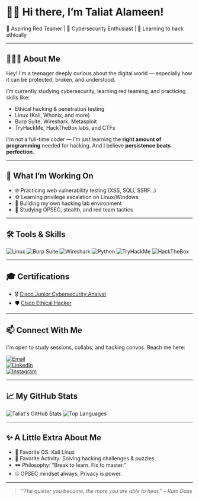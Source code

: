 # 👋🏾 Hi there, I’m Taliat Alameen!

🔐 Aspiring Red Teamer | 🧠 Cybersecurity Enthusiast | 🎯 Learning to hack ethically

---

## 👨🏾‍💻 About Me

Hey! I'm a teenager deeply curious about the digital world — especially how it can be protected, broken, and understood.

I’m currently studying cybersecurity, learning red teaming, and practicing skills like:

- Ethical hacking & penetration testing
- Linux (Kali, Whonix, and more)
- Burp Suite, Wireshark, Metasploit
- TryHackMe, HackTheBox labs, and CTFs

I'm not a full-time coder — I’m just learning the **right amount of programming** needed for hacking. And I believe **persistence beats perfection.**

---

## 🧠 What I’m Working On

- 🌐 Practicing web vulnerability testing (XSS, SQLi, SSRF…)
- ⚙️ Learning privilege escalation on Linux/Windows
- 🧱 Building my own hacking lab environment
- 🔎 Studying OPSEC, stealth, and red team tactics

---

## 🛠️ Tools & Skills

![Linux](https://img.shields.io/badge/Linux-black?style=for-the-badge&logo=linux&logoColor=white)
![Burp Suite](https://img.shields.io/badge/Burp_Suite-orange?style=for-the-badge)
![Wireshark](https://img.shields.io/badge/Wireshark-blue?style=for-the-badge)
![Python](https://img.shields.io/badge/Python-3670A0?style=for-the-badge&logo=python&logoColor=white)
![TryHackMe](https://img.shields.io/badge/TryHackMe-212121?style=for-the-badge&logo=tryhackme&logoColor=red)
![HackTheBox](https://img.shields.io/badge/Hack_The_Box-111?style=for-the-badge&logo=hackthebox&logoColor=green)

---

## 🎓 Certifications

- 🎖️ [Cisco Junior Cybersecurity Analyst](https://www.credly.com/badges/135dcf2d-8c3e-4244-bf90-a7c5920f3bcf)
- 🛡️ [Cisco Ethical Hacker](https://www.credly.com/badges/deb6e08b-7a02-4363-a8c5-0086f4f57273)

---

## 📫 Connect With Me

I'm open to study sessions, collabs, and hacking convos. Reach me here:

[![Email](https://img.shields.io/badge/Email-D14836?style=for-the-badge&logo=gmail&logoColor=white)](mailto:taliatalameen@gmail.com)  
[![LinkedIn](https://img.shields.io/badge/LinkedIn-0077B5?style=for-the-badge&logo=linkedin&logoColor=white)](https://www.linkedin.com/in/al-ameen-taliat-b10a2127b)  
[![Instagram](https://img.shields.io/badge/Instagram-E4405F?style=for-the-badge&logo=instagram&logoColor=white)](https://www.instagram.com/isthat_ameen)

---

## 📈 My GitHub Stats

![Taliat's GitHub Stats](https://github-readme-stats.vercel.app/api?username=taliatalameen&show_icons=true&theme=radical)
![Top Languages](https://github-readme-stats.vercel.app/api/top-langs/?username=taliatalameen&layout=compact&theme=radical)

---

## ✨ A Little Extra About Me

- 🐧 Favorite OS: Kali Linux  
- 🧩 Favorite Activity: Solving hacking challenges & puzzles  
- 🕶️ Philosophy: “Break to learn. Fix to master.”  
- 🤐 OPSEC mindset always. Privacy is power.  

---

> *“The quieter you become, the more you are able to hear.” – Ram Dass*
